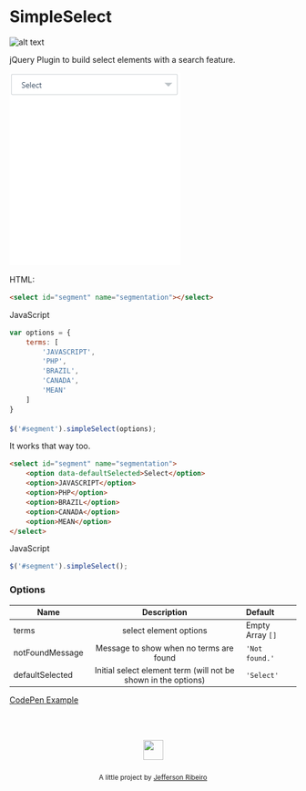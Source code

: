 # SimpleSelect

![alt text](https://img.shields.io/badge/size-2kb-green.svg "2kb")

jQuery Plugin to build select elements with a search feature.

![alt text](./doc/demo.gif "SimpleSelect Component")

HTML:
~~~html
<select id="segment" name="segmentation"></select>
~~~

JavaScript
~~~javascript
var options = {
    terms: [
        'JAVASCRIPT',
        'PHP',
        'BRAZIL',
        'CANADA',
        'MEAN'
    ]
}

$('#segment').simpleSelect(options);
~~~

It works that way too.

~~~html
<select id="segment" name="segmentation">
    <option data-defaultSelected>Select</option> 
    <option>JAVASCRIPT</option>
    <option>PHP</option>
    <option>BRAZIL</option>
    <option>CANADA</option>
    <option>MEAN</option>
</select>
~~~

JavaScript
~~~javascript
$('#segment').simpleSelect();
~~~



### Options

| Name              | Description                                                    | Default            |
| ----------------- |:--------------------------------------------------------------:|:-------------------|
| terms             | select element options                                         | Empty Array `[]`   |
| notFoundMessage   | Message to show when no terms are found                        | `'Not found.'`     |
| defaultSelected   | Initial select element term (will not be shown in the options) | `'Select'`         |

[CodePen Example](https://codepen.io/jeffersonRibeiro/pen/dmGeGJ)

<br/>
<br/>

<p align="center"><img src="https://avatars2.githubusercontent.com/u/20846473?s=70&v=4" width="35" height="35"/></p>
<p align="center">
<sub>A little project by <a href="http://www.jeffersonribeiro.com/">Jefferson Ribeiro</a></sub>
</p>
